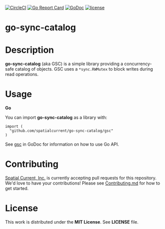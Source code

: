 [![CircleCI](https://circleci.com/gh/spatialcurrent/go-sync-catalog/tree/master.svg?style=svg)](https://circleci.com/gh/spatialcurrent/go-sync-catalog/tree/master) [![Go Report Card](https://goreportcard.com/badge/spatialcurrent/go-sync-catalog)](https://goreportcard.com/report/spatialcurrent/go-sync-catalog)  [![GoDoc](https://godoc.org/github.com/spatialcurrent/go-sync-catalog?status.svg)](https://godoc.org/github.com/spatialcurrent/go-sync-catalog) [![license](http://img.shields.io/badge/license-MIT-red.svg?style=flat)](https://github.com/spatialcurrent/go-sync-catalog/blob/master/LICENSE.md)

# go-sync-catalog

# Description

**go-sync-catalog** (aka GSC) is a simple library providing a concurrency-safe catalog of objects.  GSC uses a `*sync.RWMutex` to block writes during read operations.

# Usage

**Go**

You can import **go-sync-catalog** as a library with:

```
import (
  "github.com/spatialcurrent/go-sync-catalog/gsc"
)
```

See [gsc](https://godoc.org/github.com/spatialcurrent/go-sync-catalog/gsc) in GoDoc for information on how to use Go API.

# Contributing

[Spatial Current, Inc.](https://spatialcurrent.io) is currently accepting pull requests for this repository.  We'd love to have your contributions!  Please see [Contributing.md](https://github.com/spatialcurrent/go-sync-catalog/blob/master/CONTRIBUTING.md) for how to get started.

# License

This work is distributed under the **MIT License**.  See **LICENSE** file.
